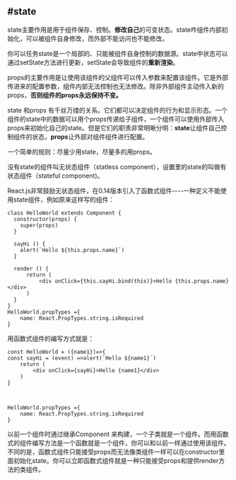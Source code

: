 #state
---
state主要作用是用于组件保存、控制。**修改自己**的可变状态。state咋组件内部初始化，可以被组件自身修改，而外部不能访问也不能修改。

你可以任务state是一个局部的、只能被组件自身控制的数据源。state中状态可以通过setState方法进行更新，setState会导致组件的**重新渲染**。

props的主要作用是让使用该组件的父组件可以传入参数来配置该组件。它是外部传进来的配置参数，组件内部无法控制也无法修改。除非外部组件主动传入新的props，**否则组件的props永远保持不变。**

state 和props 有千丝万缕的关系。它们都可以决定组件的行为和显示形态。一个组件的state中的数据可以用个props传递给子组件，一个组件可以使用外部传入props来初始化自己的state。但是它们的职责非常明晰分明：**state**让组件自己控制组件的状态，**props**让外部对组件组件进行配置。

一个简单的规则：尽量少用state，尽量多的用props。

没有state的组件叫无状态组件（statless component），设置里的state的叫做有状态组件（stateful component)。

React.js非常鼓励无状态组件，在0.14版本引入了函数式组件----一种定义不能使用state组件，例如原来这样写的组件：

	class HelloWorld extends Component {
	  constructor(props) {
	    super(props)
	  }
	    
	  sayHi () {
	    alert(`Hello ${this.props.name}`)
	  }
	    
	  render () {
		  return (
		      <div onClick={this.sayHi.bind(this)}>Hello {this.props.name}</div>
		  )
	  }
	}
	HelloWorld.propTypes ={
		name: React.PropTypes.string.isRequired
	}


用函数式组件的编写方式就是：

    const HelloWorld = ({name1})=>{
	const sayHi = (event) =>alert(`Hello ${name1}`)
		return (
			<div onClick={sayHi}>Hello {name1}</div>
		)
	}



	HelloWorld.propTypes ={
		name: React.PropTypes.string.isRequired
	}

以前一个组件时通过继承Component 来构建，一个子类就是一个组件。而用函数式的组件编写方法是一个函数就是一个组件，你可以和以前一样通过<HelloWorld />使用该组件。不同的是，函数式组件只能接受props而无法像类组件一样可以在constructor里面初始化state。你可以立即函数式组件就是一种只能接受props和提供render方法的类组件。

